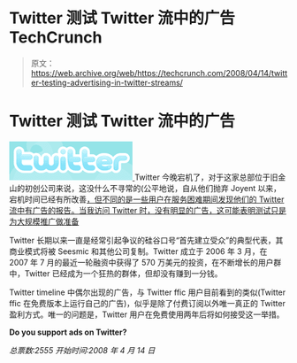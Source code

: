 # Twitter 测试 Twitter 流中的广告 TechCrunch

> 原文：<https://web.archive.org/web/https://techcrunch.com/2008/04/14/twitter-testing-advertising-in-twitter-streams/>

# Twitter 测试 Twitter 流中的广告

[![](img/249a41006a14a79c9a790fa5565650e5.png) ](https://web.archive.org/web/20230217005821/http://www.crunchbase.com/company/twitter) Twitter 今晚宕机了，对于这家总部位于旧金山的初创公司来说，这没什么不寻常的(公平地说，自从他们抛弃 Joyent 以来，宕机时间已经有所改善[，但不同的是一些用户在服务困难期间发现他们的 Twitter 流中有广告的报告。当我访问 Twitter 时，没有明显的广告，这可能表明测试只是为大规模推广做准备](https://web.archive.org/web/20230217005821/https://techcrunch.com/2008/01/31/twitter-and-joyent-split-amidst-downtime-travails/)

Twitter 长期以来一直是经常引起争议的硅谷口号“首先建立受众”的典型代表，其商业模式将被 Seesmic 和其他公司复制。Twitter 成立于 2006 年 3 月，在 2007 年 7 月的最近一轮融资中获得了 570 万美元的投资，在不断增长的用户群中，Twitter 已经成为一个狂热的群体，但却没有赚到一分钱。

Twitter timeline 中偶尔出现的广告，与 Twitter ffic 用户目前看到的类似(Twitter ffic 在免费版本上运行自己的广告)，似乎是除了付费订阅以外唯一真正的 Twitter 盈利方式。唯一的问题是，Twitter 用户在免费使用两年后将如何接受这一举措。

**Do you support ads on Twitter?**

*总票数:2555*
*开始时间:2008 年 4 月 14 日*